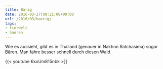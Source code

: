 ```yaml
---
title: Bärig
date: 2016-03-27T08:21:08+00:00
url: /2016/03/baerig/
tags:
- tierwelt
- baeren
---
```


Wie es aussieht, gibt es in Thailand (genauer in Nakhon Ratchasima) sogar Bären. Man fahre besser schnell durch diesen Wald.

{{< youtube 6xxUm815nbk >}}
